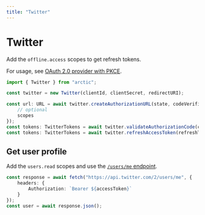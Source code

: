 ```yaml
---
title: "Twitter"
---
```


# Twitter

Add the `offline.access` scopes to get refresh tokens.

For usage, see [OAuth 2.0 provider with PKCE](/guides/oauth2-pkce).

```ts
import { Twitter } from "arctic";

const twitter = new Twitter(clientId, clientSecret, redirectURI);
```

```ts
const url: URL = await twitter.createAuthorizationURL(state, codeVerifier, {
	// optional
	scopes
});
const tokens: TwitterTokens = await twitter.validateAuthorizationCode(code, codeVerifier);
const tokens: TwitterTokens = await twitter.refreshAccessToken(refreshToken);
```

## Get user profile

Add the `users.read` scopes and use the [`/users/me` endpoint](https://developer.twitter.com/en/docs/twitter-api/users/lookup/api-reference/get-users-me).

```ts
const response = await fetch("https://api.twitter.com/2/users/me", {
	headers: {
		Authorization: `Bearer ${accessToken}`
	}
});
const user = await response.json();
```
